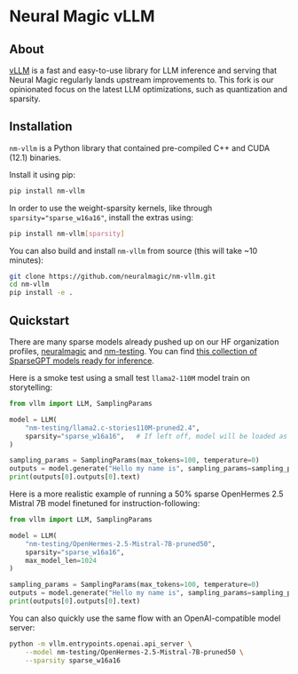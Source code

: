 # Neural Magic vLLM

## About

[vLLM](https://github.com/vllm-project/vllm) is a fast and easy-to-use library for LLM inference and serving that Neural Magic regularly lands upstream improvements to. This fork is our opinionated focus on the latest LLM optimizations, such as quantization and sparsity.

## Installation

`nm-vllm` is a Python library that contained pre-compiled C++ and CUDA (12.1) binaries.

Install it using pip:
```bash
pip install nm-vllm
```

In order to use the weight-sparsity kernels, like through `sparsity="sparse_w16a16"`, install the extras using:
```bash
pip install nm-vllm[sparsity]
```

You can also build and install `nm-vllm` from source (this will take ~10 minutes):
```bash
git clone https://github.com/neuralmagic/nm-vllm.git
cd nm-vllm
pip install -e .
```

## Quickstart

There are many sparse models already pushed up on our HF organization profiles, [neuralmagic](https://huggingface.co/neuralmagic) and [nm-testing](https://huggingface.co/nm-testing). You can find [this collection of SparseGPT models ready for inference](https://huggingface.co/collections/nm-testing/sparsegpt-llms-65ca6def5495933ab05cd439).

Here is a smoke test using a small test `llama2-110M` model train on storytelling:

```python
from vllm import LLM, SamplingParams

model = LLM(
    "nm-testing/llama2.c-stories110M-pruned2.4",
    sparsity="sparse_w16a16",   # If left off, model will be loaded as dense
)

sampling_params = SamplingParams(max_tokens=100, temperature=0)
outputs = model.generate("Hello my name is", sampling_params=sampling_params)
print(outputs[0].outputs[0].text)
```

Here is a more realistic example of running a 50% sparse OpenHermes 2.5 Mistral 7B model finetuned for instruction-following:

```python
from vllm import LLM, SamplingParams

model = LLM(
    "nm-testing/OpenHermes-2.5-Mistral-7B-pruned50",
    sparsity="sparse_w16a16",
    max_model_len=1024
)

sampling_params = SamplingParams(max_tokens=100, temperature=0)
outputs = model.generate("Hello my name is", sampling_params=sampling_params)
print(outputs[0].outputs[0].text)
```

You can also quickly use the same flow with an OpenAI-compatible model server:
```bash
python -m vllm.entrypoints.openai.api_server \
    --model nm-testing/OpenHermes-2.5-Mistral-7B-pruned50 \
    --sparsity sparse_w16a16
```
